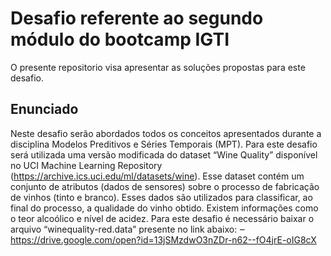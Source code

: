 # Desafio referente ao segundo módulo do bootcamp IGTI

O presente repositorio visa apresentar as soluções propostas para este desafio.

## Enunciado
Neste desafio serão abordados todos os conceitos apresentados durante a disciplina
Modelos Preditivos e Séries Temporais (MPT). Para este desafio será utilizada uma versão
modificada do dataset “Wine Quality” disponível no UCI Machine Learning Repository
(https://archive.ics.uci.edu/ml/datasets/wine). Esse dataset contém um conjunto de
atributos (dados de sensores) sobre o processo de fabricação de vinhos (tinto e branco).
Esses dados são utilizados para classificar, ao final do processo, a qualidade do vinho
obtido. Existem informações como o teor alcoólico e nível de acidez. Para este desafio é
necessário baixar o arquivo “winequality-red.data” presente no link abaixo:
‒ https://drive.google.com/open?id=13jSMzdwO3nZDr-n62--fO4jrE-oIG8cX
